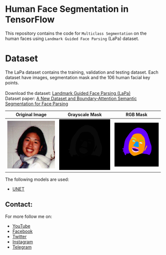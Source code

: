 # Human Face Segmentation in TensorFlow

This repository contains the code for `Multiclass Segmentation` on the human faces using `Landmark Guided Face Parsing` (LaPa) dataset. 

# Dataset
The LaPa dataset contains the training, validation and testing dataset. Each dataset have images, segmentation mask and the 106 human facial key points. <br/>
<br/>Download the dataset: [Landmark Guided Face Parsing (LaPa)](https://github.com/JDAI-CV/lapa-dataset)
<br/>Dataset paper: [A New Dataset and Boundary-Attention Semantic Segmentation for Face Parsing](https://aaai.org/ojs/index.php/AAAI/article/view/6832/6686)

Original Image             |  Grayscale Mask           | RGB Mask
:-------------------------:|:-------------------------:|:-------------------------:
![](img/image.jpg)  |  ![](img/grayscale_mask.png)  |  ![](img/rgb_mask.png)

The following models are used:
- [UNET](https://arxiv.org/abs/1505.04597)

## Contact:
For more follow me on:

- <a href="https://www.youtube.com/idiotdeveloper"> YouTube </a>
- <a href="https://facebook.com/idiotdeveloper"> Facebook </a>
- <a href="https://twitter.com/nikhilroxtomar"> Twitter </a>
- <a href="https://www.instagram.com/nikhilroxtomar"> Instagram </a>
- <a href="https://t.me/idiotdeveloper"> Telegram </a>
